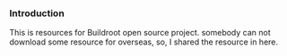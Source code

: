 ### Introduction
This is resources for Buildroot open source project.
somebody can not download some resource for overseas, so, I shared the resource in here.
